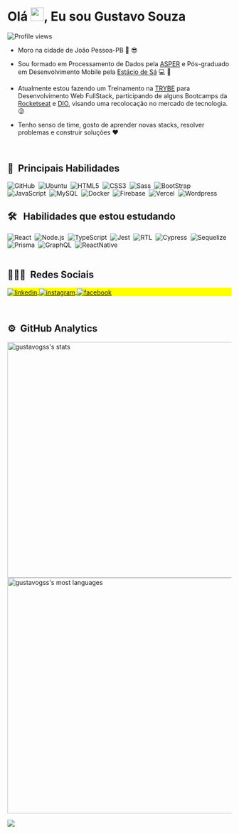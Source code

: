 
<h1 align="left">Olá <img src="https://raw.githubusercontent.com/kaueMarques/kaueMarques/master/hi.gif" width="30px">, Eu sou Gustavo Souza</h1>
<p align="left"> <img src="https://komarev.com/ghpvc/?username=gustavogss&color=yellow" alt="Profile views" /> </p>

- Moro na cidade de João Pessoa-PB :sunrise: :sunglasses:

- Sou formado em Processamento de Dados pela [ASPER](https://www.asper.edu.br/) e Pós-graduado em Desenvolvimento Mobile pela [Estácio de Sá](https://estacio.br/) :computer: :iphone:

- Atualmente estou fazendo um Treinamento na [TRYBE](https://www.betrybe.com/) para Desenvolvimento Web FullStack, participando de alguns Bootcamps da [Rocketseat](https://www.rocketseat.com.br/) e [DIO](https://web.dio.me/), visando uma recolocação no mercado de tecnologia. 😜

- Tenho senso de time, gosto de aprender novas stacks, resolver problemas e construir soluções :heart:
<br />

## :robot: &nbsp;Principais Habilidades 

![GitHub](https://img.shields.io/badge/-GitHub-414141?style=flat&logo=github)&nbsp;
![Ubuntu](https://img.shields.io/badge/-Ubuntu-414141?style=flat&logo=ubuntu)&nbsp;
![HTML5](https://img.shields.io/badge/-HTML5-414141?style=flat&logo=html5)&nbsp;
![CSS3](https://img.shields.io/badge/-CSS3-414141?style=flat&logo=css3)&nbsp;
![Sass](https://img.shields.io/badge/-SAAS-414141?style=flat&logo=sass)&nbsp;
![BootStrap](https://img.shields.io/badge/-BootStrap-414141?style=flat&logo=bootstrap)&nbsp;
![JavaScript](https://img.shields.io/badge/-Javascript-414141?style=flat&logo=javascript)&nbsp;
![MySQL](https://img.shields.io/badge/-MySQL-414141?style=flat&logo=mysql)&nbsp;
![Docker](https://img.shields.io/badge/-Docker-414141?style=flat&logo=docker)&nbsp;
![Firebase](https://img.shields.io/badge/-Firebase-414141?style=flat&logo=firebase)&nbsp;
![Vercel](https://img.shields.io/badge/-Vercel-414141?style=flat&logo=vercel)&nbsp;
![Wordpress](https://img.shields.io/badge/-Wordpress-414141?style=flat&logo=wordpress)&nbsp;
<br>

## 🛠 &nbsp; Habilidades que estou estudando

![React](https://img.shields.io/badge/-React-212121?style=flat&logo=react)&nbsp;
![Node.js](https://img.shields.io/badge/-NodeJs-212121?style=flat&logo=node.js)&nbsp;
![TypeScript](https://img.shields.io/badge/-Typescript-212121?style=flat&logo=typescript)&nbsp;
![Jest](https://img.shields.io/badge/-Jest-212121?style=flat&logo=jest)&nbsp;
![RTL](https://img.shields.io/badge/-RTL-212121?style=flat&logo=rtl)&nbsp;
![Cypress](https://img.shields.io/badge/-Cypress-212121?style=flat&logo=cypress)&nbsp;
![Sequelize](https://img.shields.io/badge/-Sequelize-212121?style=flat&logo=sequelize)&nbsp;
![Prisma](https://img.shields.io/badge/-Prisma-212121?style=flat&logo=prisma)&nbsp;
![GraphQL](https://img.shields.io/badge/-GraphQL-212121?style=flat&logo=graphql)&nbsp;
![ReactNative](https://img.shields.io/badge/-ReactNative-212121?style=flat&logo=react)&nbsp;
<br><br>

## 👨🏽‍🦲 &nbsp;Redes Sociais

<p align="left" style="background:yellow">
<a href="https://www.linkedin.com/in/gustavosouza-jp/" target="_blank">
  <img align="center" src="https://img.shields.io/badge/-gustavogss-003399?style=flat&logo=linkedin" alt="linkedin"/>
</a>
<a href="https://www.instagram.com/gustavogss.jp/?hl=pt-br" target="_blank">
 <img align="center" src="https://img.shields.io/badge/-gustavogss-003399?style=flat&logo=instagram" alt="instagram"/>
</a>
<a href="https://www.facebook.com/gustavogss.jp/" target="_blank">
 <img align="center" src="https://img.shields.io/badge/-gustavogss-003399?style=flat&logo=facebook" alt="facebook"/>
</a>
</p><br>


## ⚙️ &nbsp;GitHub Analytics

<p align="left">
<img width="530em" src="https://github-readme-stats.vercel.app/api?username=gustavogss&show_icons=true&theme=vision-friendly-dark" alt="gustavogss's stats"/>
<img width="530em" src="https://github-readme-stats.vercel.app/api/top-langs/?username=gustavogss&layout=compact&theme=vision-friendly-dark" alt="gustavogss's most languages"/>
</p>

<a href="http://www.github.com/gustavogss"><img src="https://github-readme-streak-stats.herokuapp.com/?user=gustavogss&stroke=ffffff&background=171717&ring=3382ed&fire=3382ed&currStreakNum=ffffff&currStreakLabel=3382ed&sideNums=ffffff&sideLabels=ffffff&dates=ffffff&hide_border=true" /></a>
<br>
